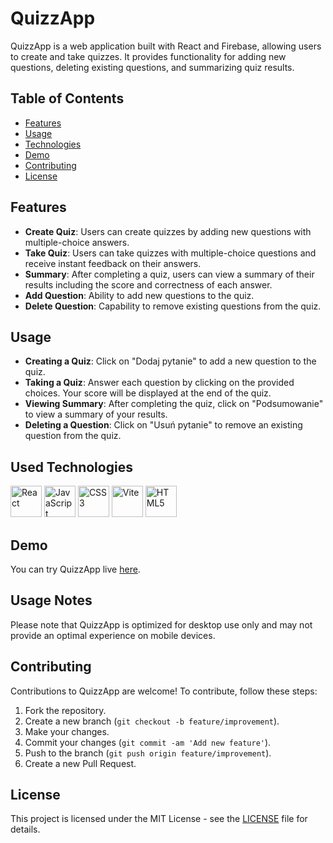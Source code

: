 # QuizzApp

QuizzApp is a web application built with React and Firebase, allowing users to create and take quizzes. It provides functionality for adding new questions, deleting existing questions, and summarizing quiz results.

## Table of Contents

- [Features](#features)
- [Usage](#usage)
- [Technologies](#technologies)
- [Demo](#demo)
- [Contributing](#contributing)
- [License](#license)

## Features

- **Create Quiz**: Users can create quizzes by adding new questions with multiple-choice answers.
- **Take Quiz**: Users can take quizzes with multiple-choice questions and receive instant feedback on their answers.
- **Summary**: After completing a quiz, users can view a summary of their results including the score and correctness of each answer.
- **Add Question**: Ability to add new questions to the quiz.
- **Delete Question**: Capability to remove existing questions from the quiz.

## Usage

- **Creating a Quiz**: Click on "Dodaj pytanie" to add a new question to the quiz.
- **Taking a Quiz**: Answer each question by clicking on the provided choices. Your score will be displayed at the end of the quiz.
- **Viewing Summary**: After completing the quiz, click on "Podsumowanie" to view a summary of your results.
- **Deleting a Question**: Click on "Usuń pytanie" to remove an existing question from the quiz.

## Used Technologies

 <img src="https://user-images.githubusercontent.com/25181517/183897015-94a058a6-b86e-4e42-a37f-bf92061753e5.png" alt="React" width="50" height="50"> <img src="https://user-images.githubusercontent.com/25181517/117447155-6a868a00-af3d-11eb-9cfe-245df15c9f3f.png" alt="JavaScript" width="50" height="50">  <img src="https://github.com/marwin1991/profile-technology-icons/assets/62091613/b40892ef-efb8-4b0e-a6b5-d1cfc2f3fc35" alt="CSS3" width="50" height="50"> <img src="https://user-images.githubusercontent.com/25181517/183898674-75a4a1b1-f960-4ea9-abcb-637170a00a75.png" alt="Vite" width="50" height="50">
<img src="https://user-images.githubusercontent.com/25181517/192158954-f88b5814-d510-4564-b285-dff7d6400dad.png" alt="HTML5" width="50" height="50">

## Demo

You can try QuizzApp live [here](https://quizzcreator.netlify.app).

## Usage Notes

Please note that QuizzApp is optimized for desktop use only and may not provide an optimal experience on mobile devices.

## Contributing

Contributions to QuizzApp are welcome! To contribute, follow these steps:

1. Fork the repository.
2. Create a new branch (`git checkout -b feature/improvement`).
3. Make your changes.
4. Commit your changes (`git commit -am 'Add new feature'`).
5. Push to the branch (`git push origin feature/improvement`).
6. Create a new Pull Request.

## License

This project is licensed under the MIT License - see the [LICENSE](LICENSE) file for details.

